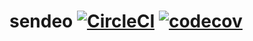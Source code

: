 # sendeo [![CircleCI](https://circleci.com/gh/slipo/sendeo.svg?style=shield&circle-token=31624fa895986003936913d87ba9af77879fd2bf)](https://circleci.com/gh/slipo/sendeo) [![codecov](https://codecov.io/gh/slipo/sendeo/branch/master/graph/badge.svg?token=FjzTRoGTrg)](https://codecov.io/gh/slipo/sendeo)
